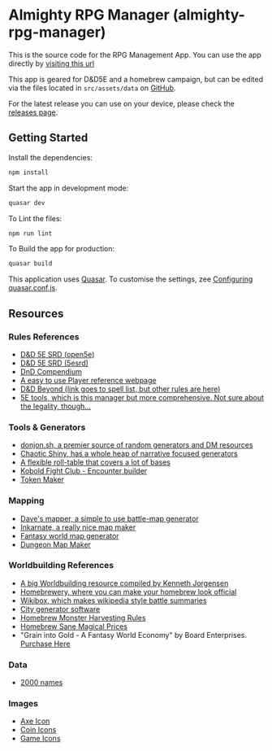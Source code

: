 # Almighty RPG Manager (almighty-rpg-manager)

This is the source code for the RPG Management App. You can use the app directly by [visiting this url](https://almightynassar.github.io/almighty-rpg-manager/index.html#/)

This app is geared for D&D5E and a homebrew campaign, but can be edited via the files located in `src/assets/data` on [GitHub](https://github.com/almightynassar/almighty-rpg-manager).

For the latest release you can use on your device, please check the [releases page](https://github.com/almightynassar/almighty-rpg-manager/releases).

## Getting Started
Install the dependencies:
```bash
npm install
```

Start the app in development mode:
```bash
quasar dev
```

To Lint the files:
```bash
npm run lint
```

To Build the app for production:
```bash
quasar build
```

This application uses [Quasar](https://quasar.dev/). To customise the settings, zee [Configuring quasar.conf.js](https://quasar.dev/quasar-cli/quasar-conf-js).

## Resources

### Rules References
- [D&D 5E SRD (open5e)](https://open5e.com/)
- [D&D 5E SRD (5esrd)](https://www.5esrd.com/)
- [DnD Compendium](https://www.dnd-compendium.com/)
- [A easy to use Player reference webpage](https://crobi.github.io/dnd5e-quickref/preview/quickref.html)
- [D&D Beyond (link goes to spell list, but other rules are here)](https://www.dndbeyond.com/spells)
- [5E tools, which is this manager but more comprehensive. Not sure about the legality, though...](https://5e.tools/)

### Tools & Generators
- [donjon.sh, a premier source of random generators and DM resources](https://donjon.bin.sh/)
- [Chaotic Shiny, has a whole heap of narrative focused generators](http://chaoticshiny.com/)
- [A flexible roll-table that covers a lot of bases](http://autorolltables.github.io/#)
- [Kobold Fight Club - Encounter builder](https://kobold.club/fight/#)
- [Token Maker](http://rolladvantage.com/tokenstamp/)

### Mapping
- [Dave's mapper, a simple to use battle-map generator](https://davesmapper.com/)
- [Inkarnate, a really nice map maker](https://inkarnate.com/login/)
- [Fantasy world map generator](https://azgaar.github.io/Fantasy-Map-Generator/)
- [Dungeon Map Maker](http://pyromancers.com/)

### Worldbuilding References
- [A big Worldbuilding resource compiled by Kenneth Jorgensen](http://kennethjorgensen.com/worldbuilding/resources)
- [Homebrewery, where you can make your homebrew look official](https://homebrewery.naturalcrit.com/)
- [Wikibox, which makes wikipedia style battle summaries](http://n.bellok.de/wikibox/)
- [City generator software](https://watabou.itch.io/medieval-fantasy-city-generator/devlog/85275/070-districts)
- [Homebrew Monster Harvesting Rules](https://drive.google.com/file/d/0B3jTpp41Jz9VbUZZa29YcVYwLU0/view)
- [Homebrew Sane Magical Prices](https://drive.google.com/file/d/0B8XAiXpOfz9cMWt1RTBicmpmUDg/view)
- "Grain into Gold - A Fantasy World Economy" by Board Enterprises. [Purchase Here](http://www.warehouse23.com/products/BEN3610)

### Data
- [2000 names](http://www.20000-names.com/)

### Images
- [Axe Icon](https://opengameart.org/content/axe-survival-tool)
- [Coin Icons](https://www.medievalcollectibles.com/product/capitol-coin-set/)
- [Game Icons](https://game-icons.net/)
